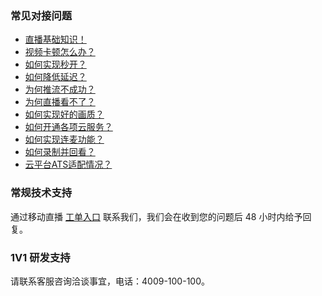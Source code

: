 ### 常见对接问题 
+  [直播基础知识！](http://tcecqpoc.fsphere.cn/document/product/454/7937)
+  [视频卡顿怎么办？](http://tcecqpoc.fsphere.cn/document/product/454/7946)
+  [如何实现秒开？](http://tcecqpoc.fsphere.cn/document/product/454/7950)
+  [如何降低延迟？](http://tcecqpoc.fsphere.cn/document/product/454/7947)
+  [为何推流不成功？](http://tcecqpoc.fsphere.cn/document/product/454/7951)
+  [为何直播看不了？](http://tcecqpoc.fsphere.cn/document/product/454/7952)
+  [如何实现好的画质？](http://tcecqpoc.fsphere.cn/document/product/454/7955)
+  [如何开通各项云服务？](http://tcecqpoc.fsphere.cn/document/product/454/7953)
+  [如何实现连麦功能？](http://tcecqpoc.fsphere.cn/document/product/454/8092)
+  [如何录制并回看？](http://tcecqpoc.fsphere.cn/document/product/454/8681)
+  [云平台ATS适配情况？](http://tcecqpoc.fsphere.cn/document/product/454/7555)

### 常规技术支持
通过移动直播 [工单入口](http://console.tcecqpoc.fsphere.cn/workorder/category/create?level1_id=29&level2_id=307&level1_name=%E8%A7%86%E9%A2%91%E4%B8%8E%E9%80%9A%E4%BF%A1%E6%9C%8D%E5%8A%A1&level2_name=%E7%A7%BB%E5%8A%A8%E7%9B%B4%E6%92%ADMLVB%EF%BC%88%E5%B0%8F%E7%9B%B4%E6%92%AD%EF%BC%89) 联系我们，我们会在收到您的问题后 48 小时内给予回复。

### 1V1 研发支持
请联系客服咨询洽谈事宜，电话：4009-100-100。

